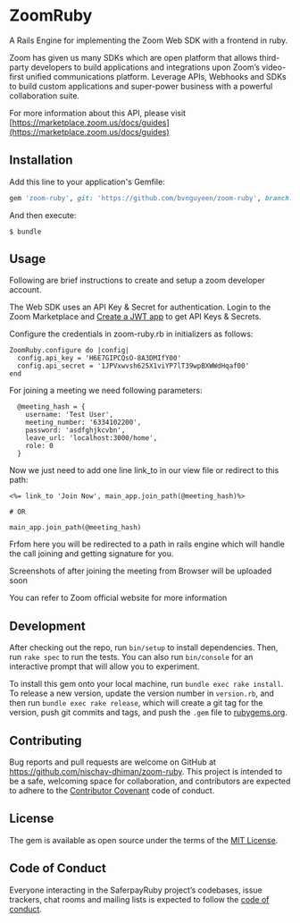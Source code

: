 # ZoomRuby

A Rails Engine for implementing the Zoom Web SDK with a frontend in ruby.

Zoom has given us many SDKs which are open platform that allows third-party developers to build applications and integrations upon Zoom’s video-first unified communications platform. Leverage APIs, Webhooks and SDKs to build custom applications and super-power business with a powerful collaboration suite.

For more information about this API, please visit
[https://marketplace.zoom.us/docs/guides](https://marketplace.zoom.us/docs/guides)


## Installation

Add this line to your application's Gemfile:

```ruby
gem 'zoom-ruby', git: 'https://github.com/bvnguyeen/zoom-ruby', branch: 'master'
```

And then execute:

    $ bundle



## Usage

Following are brief instructions to create and setup a zoom developer account.


The Web SDK uses an API Key & Secret for authentication. Login to the Zoom Marketplace and [Create a JWT app](https://marketplace.zoom.us/docs/guides/getting-started/app-types/create-jwt-app) to get API Keys & Secrets.


Configure the credentials in zoom-ruby.rb in initializers as follows:

```
ZoomRuby.configure do |config|
  config.api_key = 'H6E7GIPCQsO-8A3DMIfY00'
  config.api_secret = '1JPVxwvsh625X1viYP7lT39wpBXWWdHqaf00'
end

```

For joining a meeting we need following parameters:
```
  @meeting_hash = {
    username: 'Test User',
    meeting_number: '6334102200',
    password: 'asdfghjkcvbn',
    leave_url: 'localhost:3000/home',
    role: 0
  }
```

Now we just need to add one line link_to in our view file or redirect to this path:
```
<%= link_to 'Join Now', main_app.join_path(@meeting_hash)%>

# OR

main_app.join_path(@meeting_hash)

```

Frfom here you will be redirected to a path in rails engine which will handle the call joining and getting signature for you.

Screenshots of after joining the meeting from Browser will be uploaded soon

You can refer to Zoom official website for more information

## Development

After checking out the repo, run `bin/setup` to install dependencies. Then, run `rake spec` to run the tests. You can also run `bin/console` for an interactive prompt that will allow you to experiment.

To install this gem onto your local machine, run `bundle exec rake install`. To release a new version, update the version number in `version.rb`, and then run `bundle exec rake release`, which will create a git tag for the version, push git commits and tags, and push the `.gem` file to [rubygems.org](https://rubygems.org).

## Contributing

Bug reports and pull requests are welcome on GitHub at https://github.com/nischay-dhiman/zoom-ruby. This project is intended to be a safe, welcoming space for collaboration, and contributors are expected to adhere to the [Contributor Covenant](http://contributor-covenant.org) code of conduct.

## License

The gem is available as open source under the terms of the [MIT License](https://opensource.org/licenses/MIT).

## Code of Conduct

Everyone interacting in the SaferpayRuby project’s codebases, issue trackers, chat rooms and mailing lists is expected to follow the [code of conduct](https://github.com/nischay-dhiman/zoom-ruby/blob/master/CODE_OF_CONDUCT.md).
